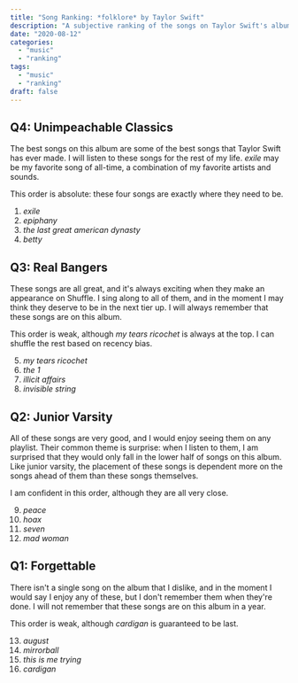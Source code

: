 ```yaml
---
title: "Song Ranking: *folklore* by Taylor Swift"
description: "A subjective ranking of the songs on Taylor Swift's album, *folklore*."
date: "2020-08-12"
categories:
  - "music"
  - "ranking"
tags:
  - "music"
  - "ranking"
draft: false
---
```


## Q4: Unimpeachable Classics

The best songs on this album are some of the best songs that Taylor Swift has ever made. I will listen to these songs for the rest of my life. *exile* may be my favorite song of all-time, a combination of my favorite artists and sounds.

This order is absolute: these four songs are exactly where they need to be.

1. *exile*
2. *epiphany*
3. *the last great american dynasty*
4. *betty*

## Q3: Real Bangers

These songs are all great, and it's always exciting when they make an appearance on Shuffle. I sing along to all of them, and in the moment I may think they deserve to be in the next tier up. I will always remember that these songs are on this album.

This order is weak, although *my tears ricochet* is always at the top. I can shuffle the rest based on recency bias.

5. *my tears ricochet*
6. *the 1*
7. *illicit affairs*
8. *invisible string*

## Q2: Junior Varsity

All of these songs are very good, and I would enjoy seeing them on any playlist. Their common theme is surprise: when I listen to them, I am surprised that they would only fall in the lower half of songs on this album. Like junior varsity, the placement of these songs is dependent more on the songs ahead of them than these songs themselves.

I am confident in this order, although they are all very close.

9. *peace*
10. *hoax*
11. *seven*
12. *mad woman*

## Q1: Forgettable

There isn't a single song on the album that I dislike, and in the moment I would say I enjoy any of these, but I don't remember them when they're done. I will not remember that these songs are on this album in a year.

This order is weak, although *cardigan* is guaranteed to be last.

13. *august*
14. *mirrorball*
15. *this is me trying*
16. *cardigan*
